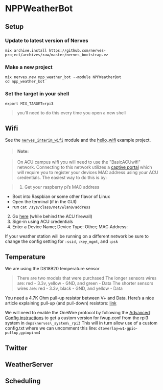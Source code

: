 # NPPWeatherBot

## Setup
### Update to latest version of Nerves
    mix archive.install https://github.com/nerves-project/archives/raw/master/nerves_bootstrap.ez
### Make a new project
    mix nerves.new npp_weather_bot --module NPPWeatherBot
    cd npp_weather_bot
### Set the target in your shell
    export MIX_TARGET=rpi3
> you'll need to do this every time you open a new shell

## Wifi
See the [`nerves_interim_wifi`](https://github.com/nerves-project/nerves_interim_wifi) module and 
the [hello\_wifi](https://github.com/nerves-project/nerves-examples/tree/master/hello_wifi) 
example project.

>#### Note:

> On ACU campus wifi you will need to use the "BasicACUwifi" network. Connecting to this 
network utilizes a [captive portal](https://en.wikipedia.org/wiki/Captive_portal) which 
will require you to register your devices MAC address using your ACU credentials. 
The easiest way to do this is by:

>1. Get your raspberry pi’s MAC address 
 - Boot into Raspbian or some other flavor of Linux
 - Open the terminal (if in the GUI)
 - run `cat /sys/class/net/wlan0/address`
2. Go [here](https://clearpass.acu.edu/guest/auth_login.php?target=%2Fguest%2Fmac_create.php) 
(while behind the ACU firewall)
3. Sign-in using ACU credentials
4. Enter a Device Name; Device Type: Other; MAC Address: <MAC ADDR OF RPI3>

If your weather station will be running on a different network be sure to change the config 
setting for `:ssid`, `:key_mgmt`, and `:psk`

## Temperature
We are using the DS18B20 temperature sensor

> There are two models that were purchased
The longer sensors wires are: red - 3.3v, yellow - GND, and green - Data
The shorter sensors wires are: red - 3.3v, black - GND, and yellow - Data

You need a 4.7K Ohm pull-up resistor between V+ and Data.
Here’s a nice article explaining pull-up (and pull-down) resistors:
[link](https://medium.freecodecamp.com/a-simple-explanation-of-pull-down-and-pull-up-resistors-660b308f116a#.snle4oxrl)

We will need to enable the OneWire protocol by following the
[Advanced Config instructions](https://hexdocs.pm/nerves/advanced-configuration.html#overwriting-files-in-the-boot-partition)
to get a custom version for fwup.conf from the rpi3 system in `deps\nerves\_system\_rpi3`
This will in turn allow use of a custom config.txt where we can uncomment this line:
`dtoverlay=w1-gpio-pullup,gpiopin=4`

## Twitter

## WeatherServer

## Scheduling